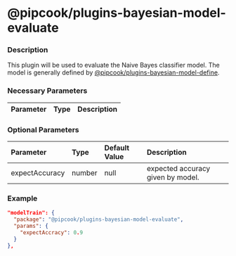 # @pipcook/plugins-bayesian-model-evaluate

### Description

This plugin will be used to evaluate the Naive Bayes classifier model. The model is generally defined by [@pipcook/plugins-bayesian-model-define](https://www.npmjs.com/package/@pipcook/plugins-bayesian-model-define).

### Necessary Parameters

| Parameter | Type | Description |
|:----------|:-----|:------------|


### Optional Parameters

| Parameter | Type | Default Value | Description |
|:----------|:-----|:------|:-----|
|expectAccuracy|number|null|expected accuracy given by model.|

### Example
```json
"modelTrain": {
  "package": "@pipcook/plugins-bayesian-model-evaluate",
  "params": {
    "expectAccracy": 0.9
  }
},
```
